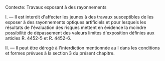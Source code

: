 Contexte: Travaux exposant à des rayonnements

I. — Il est interdit d'affecter les jeunes à des travaux susceptibles de les exposer à des rayonnements optiques artificiels et pour lesquels les résultats de l'évaluation des risques mettent en évidence la moindre possibilité de dépassement des valeurs limites d'exposition définies aux articles R. 4452-5 et R. 4452-6.

II. — Il peut être dérogé à l'interdiction mentionnée au I dans les conditions et formes prévues à la section 3 du présent chapitre.